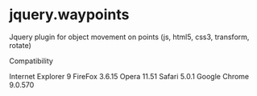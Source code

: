 jquery.waypoints
================

Jquery plugin for object movement on points (js, html5, css3, transform, rotate)


Compatibility

Internet Explorer 9
FireFox 3.6.15
Opera 11.51
Safari 5.0.1
Google Chrome 9.0.570